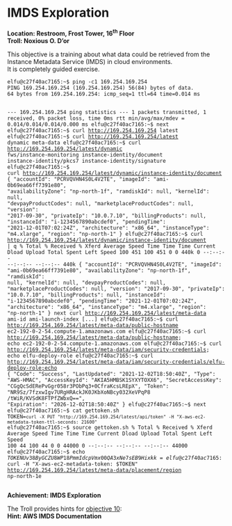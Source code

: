 <h1 id="imds-exploration">IMDS Exploration</h1>
<p><strong>Location: Restroom, Frost Tower, 16<sup>th</sup> Floor</strong><br>
<strong>Troll: Noxious O. D’or</strong></p>
<p>This objective is a training about what data could be retrieved from the Instance Metadata Service (IMDS) in cloud environments.<br>
It is completely guided exercise.</p>
<pre><code>elfu@c27f40ac7165:~$ ping -c1 169.254.169.254
PING 169.254.169.254 (169.254.169.254) 56(84) bytes of data.
64 bytes from 169.254.169.254: icmp_seq=1 ttl=64 time=0.014 ms

--- 169.254.169.254 ping statistics ---
1 packets transmitted, 1 received, 0% packet loss, time 0ms
rtt min/avg/max/mdev = 0.014/0.014/0.014/0.000 ms
elfu@c27f40ac7165:~$ next
elfu@c27f40ac7165:~$ curl http://169.254.169.254
latest
elfu@c27f40ac7165:~$ curl http://169.254.169.254/latest
dynamic
meta-data
elfu@c27f40ac7165:~$ curl http://169.254.169.254/latest/dynamic
fws/instance-monitoring
instance-identity/document
instance-identity/pkcs7
instance-identity/signature
elfu@c27f40ac7165:~$ curl http://169.254.169.254/latest/dynamic/instance-identity/document
{
        "accountId": "PCRVQVHN4S0L4V2TE",
        "imageId": "ami-0b69ea66ff7391e80",
        "availabilityZone": "np-north-1f",
        "ramdiskId": null,
        "kernelId": null,
        "devpayProductCodes": null,
        "marketplaceProductCodes": null,
        "version": "2017-09-30",
        "privateIp": "10.0.7.10",
        "billingProducts": null,
        "instanceId": "i-1234567890abcdef0",
        "pendingTime": "2021-12-01T07:02:24Z",
        "architecture": "x86_64",
        "instanceType": "m4.xlarge",
        "region": "np-north-1"
}
elfu@c27f40ac7165:~$ curl http://169.254.169.254/latest/dynamic/instance-identity/document | q
% Total % Received % Xferd Average Speed Time Time Time Current
Dload Upload Total Spent Left Speed
100 451 100 451 0 0 440k 0 --:--:-- --:--:-- --:--:-- 440k
{
        "accountId": "PCRVQVHN4S0L4V2TE",
        "imageId": "ami-0b69ea66ff7391e80",
        "availabilityZone": "np-north-1f",
        "ramdiskId": null,
        "kernelId": null,
        "devpayProductCodes": null,
        "marketplaceProductCodes": null,
        "version": "2017-09-30",
        "privateIp": "10.0.7.10",
        "billingProducts": null,
        "instanceId": "i-1234567890abcdef0",
        "pendingTime": "2021-12-01T07:02:24Z",
        "architecture": "x86_64",
        "instanceType": "m4.xlarge",
        "region": "np-north-1"
}
next
curl http://169.254.169.254/latest/meta-data
ami-id
ami-launch-index
[...]
elfu@c27f40ac7165:~$ curl http://169.254.169.254/latest/meta-data/public-hostname
ec2-192-0-2-54.compute-1.amazonaws.com
elfu@c27f40ac7165:~$ curl http://169.254.169.254/latest/meta-data/public-hostname; echo
ec2-192-0-2-54.compute-1.amazonaws.com
elfu@c27f40ac7165:~$ curl http://169.254.169.254/latest/meta-data/iam/security-credentials; echo
elfu-deploy-role
elfu@c27f40ac7165:~$ curl http://169.254.169.254/latest/meta-data/iam/security-credentials/elfu-deploy-role;echo
{
        "Code": "Success",
        "LastUpdated": "2021-12-02T18:50:40Z",
        "Type": "AWS-HMAC",
        "AccessKeyId": "AKIA5HMBSK1SYXYTOXX6",
        "SecretAccessKey": "CGgQcSdERePvGgr058r3PObPq3+0CfraKcsLREpX",
        "Token": "NR9Sz/7fzxwIgv7URgHRAckJK0JKbXoNBcy032XeVPqP8        /tWiR/KVSdK8FTPfZWbxQ==",
        "Expiration": "2026-12-02T18:50:40Z"
}
elfu@c27f40ac7165:~$ next
elfu@c27f40ac7165:~$ cat gettoken.sh
TOKEN=`curl -X PUT "http://169.254.169.254/latest/api/token" -H "X-aws-ec2-metadata-token-ttl-seconds: 21600"`
elfu@c27f40ac7165:~$ source gettoken.sh
% Total % Received % Xferd Average Speed Time Time Time Current
Dload Upload Total Spent Left Speed
100 44 100 44 0 0 44000 0 --:--:-- --:--:-- --:--:-- 44000
elfu@c27f40ac7165:~$ echo $TOKEN
Uv38ByGCZU8WP18PmmIdcpVmx00QA3xNe7sEB9Hixkk=
elfu@c27f40ac7165:~$ curl -H "X-aws-ec2-metadata-token: $TOKEN" http://169.254.169.254/latest/meta-data/placement/region
np-north-1e
</code></pre>
<p><strong>Achievement: IMDS Exploration</strong></p>
<p>The Troll provides hints for <a href="https://github.com/joergschwarzwaelder/hhc2021/tree/master/Objective-10">objective 10</a>:<br>
<strong>Hint: AWS IMDS Documentation</strong></p>

